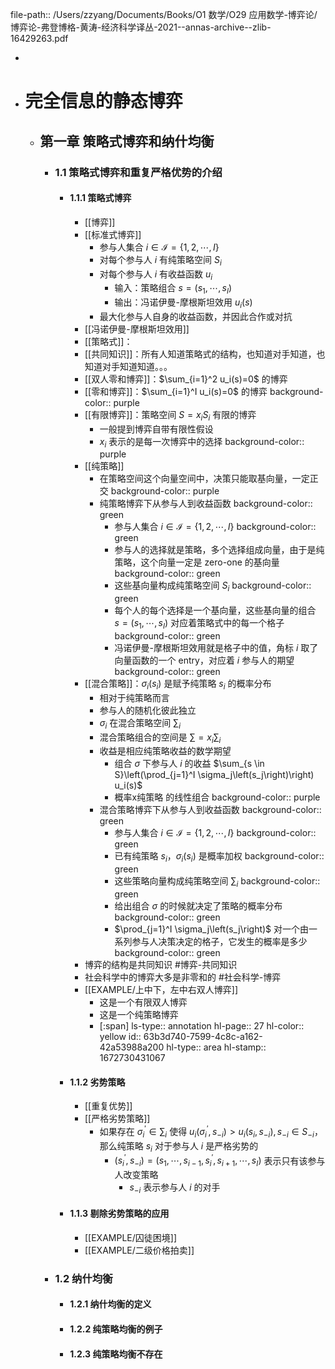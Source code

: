 file-path:: /Users/zzyang/Documents/Books/O1 数学/O29 应用数学-博弈论/博弈论-弗登博格-黄涛-经济科学译丛-2021--annas-archive--zlib-16429263.pdf

-
- # 完全信息的静态博弈
	- ## 第一章 策略式博弈和纳什均衡
		- ### 1.1 策略式博弈和重复严格优势的介绍
			- #### 1.1.1 策略式博弈
				- [[博弈]]
				- [[标准式博弈]]
					- 参与人集合 $i \in \mathscr{I}=\{1,2, \cdots, I\}$
					- 对每个参与人 $i$ 有纯策略空间 $S_i$
					- 对每个参与人 $i$ 有收益函数 $u_i$
						- 输入：策略组合 $s=\left(s_1, \cdots, s_I\right)$
						- 输出：冯诺伊曼-摩根斯坦效用 $u_i(s)$
					- 最大化参与人自身的收益函数，并因此合作或对抗
				- [[冯诺伊曼-摩根斯坦效用]]
				- [[策略式]]：
				- [[共同知识]]：所有人知道策略式的结构，也知道对手知道，也知道对手知道知道。。。
				- [[双人零和博弈]]：$\sum_{i=1}^2 u_i(s)=0$ 的博弈
				- [[零和博弈]]：$\sum_{i=1}^I u_i(s)=0$ 的博弈
				  background-color:: purple
				- [[有限博弈]]：策略空间 $S=x_i S_i$ 有限的博弈
					- 一般提到博弈自带有限性假设
					- $x_i$ 表示的是每一次博弈中的选择
					  background-color:: purple
				- [[纯策略]]
					- 在策略空间这个向量空间中，决策只能取基向量，一定正交
					  background-color:: purple
					- 纯策略博弈下从参与人到收益函数
					  background-color:: green
						- 参与人集合 $i \in \mathscr{I}=\{1,2, \cdots, I\}$
						  background-color:: green
						- 参与人的选择就是策略，多个选择组成向量，由于是纯策略，这个向量一定是 zero-one 的基向量
						  background-color:: green
						- 这些基向量构成纯策略空间 $S_i$
						  background-color:: green
						- 每个人的每个选择是一个基向量，这些基向量的组合 $s=\left(s_1, \cdots, s_I\right)$ 对应着策略式中的每一个格子
						  background-color:: green
						- 冯诺伊曼-摩根斯坦效用就是格子中的值，角标 $i$ 取了向量函数的一个 entry，对应着 $i$ 参与人的期望
						  background-color:: green
				- [[混合策略]]：$\sigma_i\left(s_i\right)$ 是赋予纯策略 $s_i$ 的概率分布
					- 相对于纯策略而言
					- 参与人的随机化彼此独立
					- $\sigma_i$ 在混合策略空间 $\sum_i$
					- 混合策略组合的空间是 $\sum=x_i \sum_i$
					- 收益是相应纯策略收益的数学期望
						- 组合 $\sigma$ 下参与人 $i$ 的收益 $\sum_{s \in S}\left(\prod_{j=1}^I \sigma_j\left(s_j\right)\right) u_i(s)$
						- 概率x纯策略 的线性组合
						  background-color:: purple
					- 混合策略博弈下从参与人到收益函数
					  background-color:: green
						- 参与人集合 $i \in \mathscr{I}=\{1,2, \cdots, I\}$
						  background-color:: green
						- 已有纯策略 $s_i$，$\sigma_i\left(s_i\right)$ 是概率加权
						  background-color:: green
						- 这些策略向量构成纯策略空间 $\sum_i$
						  background-color:: green
						- 给出组合 $\sigma$ 的时候就决定了策略的概率分布
						  background-color:: green
						- $\prod_{j=1}^I \sigma_j\left(s_j\right)$ 对一个由一系列参与人决策决定的格子，它发生的概率是多少
						  background-color:: green
				- 博弈的结构是共同知识 #博弈-共同知识
				- 社会科学中的博弈大多是非零和的 #社会科学-博弈
				- [[EXAMPLE/上中下，左中右双人博弈]]
					- 这是一个有限双人博弈
					- 这是一个纯策略博弈
					- [:span]
					  ls-type:: annotation
					  hl-page:: 27
					  hl-color:: yellow
					  id:: 63b3d740-7599-4c8c-a162-42a53988a200
					  hl-type:: area
					  hl-stamp:: 1672730431067
			- #### 1.1.2 劣势策略
				- [[重复优势]]
				- [[严格劣势策略]]
					- 如果存在 $\sigma_i^{\prime} \in \sum_i$ 使得 $u_i\left(\sigma_i^{\prime}, s_{-i}\right)>u_i\left(s_i, s_{-i}\right),  s_{-i} \in S_{-i}$，那么纯策略 $s_i$ 对于参与人 $i$ 是严格劣势的
						- $\left(s_i^{\prime}, s_{-i}\right)=\left(s_1, \cdots, s_{i-1}, s_i^{\prime}, s_{i+1}, \cdots, s_I\right)$ 表示只有该参与人改变策略
							- $s_{-i}$ 表示参与人 $i$ 的对手
			- #### 1.1.3 剔除劣势策略的应用
				- [[EXAMPLE/囚徒困境]]
				- [[EXAMPLE/二级价格拍卖]]
		- ### 1.2 纳什均衡
			- #### 1.2.1 纳什均衡的定义
			- #### 1.2.2 纯策略均衡的例子
			- #### 1.2.3 纯策略均衡不存在